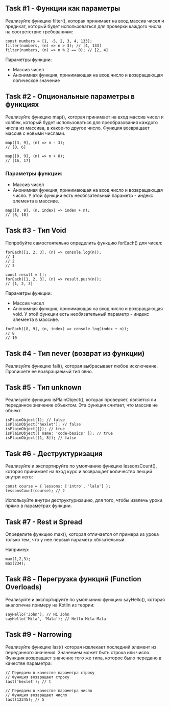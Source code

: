 ## Task #1 - Функции как параметры
Реализуйте функцию filter(), которая принимает на вход массив чисел и предикат, который будет использоваться для проверки каждого числа на соответствие требованиям:
```
const numbers = [1, -5, 2, 3, 4, 133];
filter(numbers, (n) => n > 3); // [4, 133]
filter(numbers, (n) => n % 2 == 0); // [2, 4]
```
Параметры функции:
* Массив чисел
* Анонимная функция, принимающая на вход число и возвращающая логическое значение

## Task #2 - Опциональные параметры в функциях
Реализуйте функцию map(), которая принимает на вход массив чисел и колбек, который будет использоваться для преобразования каждого числа из массива, в какое-то другое число. Функция возвращает массив с новыми числами.
```
map([3, 9], (n) => n - 3);
// [0, 6]

map([8, 9], (n) => n + 8);
// [16, 17]
```
### Параметры функции:
* Массив чисел
* Анонимная функция, принимающая на вход число и возвращающая число. У этой функции есть необязательный параметр - индекс элемента в массиве.
```
map([8, 9], (n, index) => index + n);
// [8, 10]
```

## Task #3 - Тип Void
Попробуйте самостоятельно определить функцию forEach() для чисел:
```
forEach([1, 2, 3], (n) => console.log(n));
// 1
// 2
// 3

const result = [];
forEach([1, 2, 3], (n) => result.push(n));
// [1, 2, 3]
```
Параметры функции:
* Массив чисел
* Анонимная функция, принимающая на вход число и возвращающая void. У этой функции есть необязательный параметр - индекс элемента в массиве.
```
forEach([8, 9], (n, index) => console.log(index + n));
// 8
// 10
```

## Task #4 - Тип never (возврат из функции)
Реализуйте функцию fail(), которая выбрасывает любое исключение. Пропишете ее возвращаемый тип явно.

## Task #5 - Тип unknown
Реализуйте функцию isPlainObject(), которая проверяет, является ли переданное значение объектом. Эта функция считает, что массив не объект.
```
isPlainObject(1); // false
isPlainObject('hexlet'); // false
isPlainObject({}); // true
isPlainObject({ name: 'code-basics' }); // true
isPlainObject([1, 8]); // false
```

## Task #6 - Деструктуризация
Реализуйте и экспортируйте по умолчанию функцию lessonsCount(), которая принимает на вход курс и возвращает количество лекций внутри него:
```
const course = { lessons: ['intro', 'lala'] };
lessonsCount(course); // 2
```
Используйте внутри деструктуризацию, для того, чтобы извлечь уроки прямо в параметрах функции.

## Task #7 - Rest и Spread
Определите функцию max(), которая отличается от примера из урока только тем, что у нее первый параметр обязательный.

Например:
```
max(1,2,3);
max(234);
```

## Task #8 - Перегрузка функций (Function Overloads)
Реализуйте и экспортируйте по умолчанию функцию sayHello(), которая аналогична примеру на Kotlin из теории:
```
sayHello('John'); // Hi John
sayHello('Mila', 'Mala'); // Hello Mila Mala
```

## Task #9 - Narrowing
Реализуйте функцию last() которая извлекает последний элемент из переданного значения. Значением может быть строка или число. Функция возвращает значение того же типа, которое было передано в качестве параметра:
```
// Передаем в качестве параметра строку
// Функция возвращает строку
last('hexlet'); // t

// Передаем в качестве параметра число
// Функция возвращает число
last(12345); // 5
```
